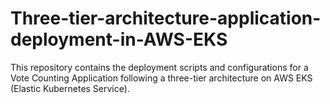 # Three-tier-architecture-application-deployment-in-AWS-EKS
This repository contains the deployment scripts and configurations for a Vote Counting Application following a three-tier architecture on AWS EKS (Elastic Kubernetes Service).

